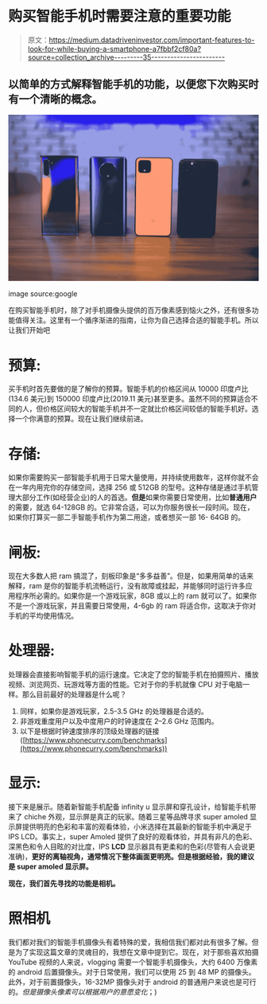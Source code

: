 # 购买智能手机时需要注意的重要功能

> 原文：<https://medium.datadriveninvestor.com/important-features-to-look-for-while-buying-a-smartphone-a7fbbf2cf80a?source=collection_archive---------35----------------------->

## 以简单的方式解释智能手机的功能，以便您下次购买时有一个清晰的概念。

![](img/5b65d2255c638c1ba5c9f59d3c676804.png)

image source:google

在购买智能手机时，除了对手机摄像头提供的百万像素感到恼火之外，还有很多功能值得关注。这里有一个循序渐进的指南，让你为自己选择合适的智能手机。所以让我们开始吧

# 预算:

买手机时首先要做的是了解你的预算。智能手机的价格区间从 10000 印度卢比(134.6 美元)到 150000 印度卢比(2019.11 美元)甚至更多。虽然不同的预算适合不同的人，但价格区间较大的智能手机并不一定就比价格区间较低的智能手机好。选择一个你满意的预算。现在让我们继续前进。

# 存储:

如果你需要购买一部智能手机用于日常大量使用，并持续使用数年，这样你就不会在一年内用完你的存储空间，选择 256 或 512GB 的型号。这种存储是通过手机管理大部分工作(如经营企业)的人的首选。**但是**如果你需要日常使用，比如**普通用户**的需要，就选 64-128GB 的。它非常合适，可以为你服务很长一段时间。现在，如果你打算买一部二手智能手机作为第二用途，或者想买一部 16- 64GB 的。

# **闸板**:

现在大多数人把 ram 搞混了，刻板印象是“多多益善”。但是，如果用简单的话来解释，ram 是你的智能手机流畅运行，没有故障或挂起，并能够同时运行许多应用程序所必需的。如果你是一个游戏玩家，8GB 或以上的 ram 就可以了。如果你不是一个游戏玩家，并且需要日常使用，4-6gb 的 ram 将适合你，这取决于你对手机的平均使用情况。

# 处理器:

处理器会直接影响智能手机的运行速度。它决定了您的智能手机在拍摄照片、播放视频、浏览网页、玩游戏等方面的性能。它对于你的手机就像 CPU 对于电脑一样。那么目前最好的处理器是什么呢？

1.  同样，如果你是游戏玩家，2.5-3.5 GHz 的处理器是合适的。
2.  非游戏重度用户以及中度用户的时钟速度在 2–2.6 GHz 范围内。
3.  以下是根据时钟速度排序的顶级处理器的链接([https://www.phonecurry.com/benchmarks](https://www.phonecurry.com/benchmarks))

# 显示:

接下来是展示。随着新智能手机配备 infinity u 显示屏和穿孔设计，给智能手机带来了 chiche 外观，显示屏是真正的玩家。随着三星等品牌寻求 super amoled 显示屏提供明亮的色彩和丰富的观看体验，小米选择在其最新的智能手机中满足于 IPS LCD。事实上，super Amoled 提供了良好的观看体验，并具有非凡的色彩、深黑色和令人目眩的对比度，IPS **LCD** 显示器具有更柔和的色彩(尽管有人会说更准确)，**更好的离轴视角，通常情况下整体画面更明亮。但是根据经验，我的建议是 super amoled 显示屏。**

**现在，我们首先寻找的功能是相机。**

# 照相机

我们都对我们的智能手机摄像头有着特殊的爱，我相信我们都对此有很多了解。但是为了实现这篇文章的灵魂目的，我想在文章中提到它。现在，对于那些喜欢拍摄 YouTube 视频的人来说，vlogging 需要一个智能手机摄像头，大约 6400 万像素的 android 后置摄像头。对于日常使用，我们可以使用 25 到 48 MP 的摄像头。此外，对于前置摄像头，16-32MP 摄像头对于 android 的普通用户来说也是可行的。*但是摄像头像素可以根据用户的意愿变化*；)